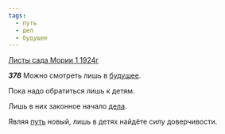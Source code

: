 ```yaml
---
tags:
  - путь
  - дел
  - будущее
---
```


[Листы сада Мории 1 1924г](https://127.0.0.1:4002/agni/1924)

___378___
Можно смотреть лишь в [будущее](../../../tags/#будущее).   

Пока надо обратиться лишь к детям.   

Лишь в них законное начало [дела](../../../tags/#дел).   

Являя [путь](../../../tags/#путь) новый, лишь в детях найдёте силу доверчивости.   

